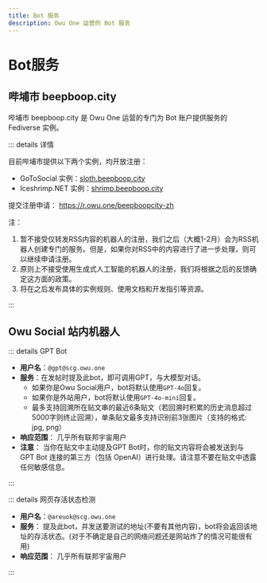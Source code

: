 ```yaml
---
title: Bot 服务
description: Owu One 运营的 Bot 服务
---
```


# Bot服务

## 哔埔市 beepboop.city 

哔埔市 beepboop.city 是 Owu One 运营的专门为 Bot 账户提供服务的 Fediverse 实例。

::: details 详情

目前哔埔市提供以下两个实例，均开放注册：

- GoToSocial 实例：[sloth.beepboop.city](https://sloth.beepboop.city)
- Iceshrimp.NET 实例：[shrimp.beepboop.city](https://shrimp.beepboop.city)

提交注册申请： https://r.owu.one/beepboopcity-zh

注：
1. 暂不接受仅转发RSS内容的机器人的注册，我们之后（大概1-2月）会为RSS机器人创建专门的服务。但是，如果你对RSS中的内容进行了进一步处理，则可以继续申请注册。
2. 原则上不接受使用生成式人工智能的机器人的注册，我们将根据之后的反馈确定这方面的政策。
3. 将在之后发布具体的实例规则、使用文档和开发指引等资源。

:::

## Owu Social 站内机器人

::: details GPT Bot

- **用户名**：`@gpt@scg.owu.one`
- **服务**：在发帖时提及此bot，即可调用GPT，与大模型对话。
  - 如果你是Owu Social用户，bot将默认使用`GPT-4o`回复。
  - 如果你是外站用户，bot将默认使用`GPT-4o-mini`回复。
  - 最多支持回溯所在贴文串的最近6条贴文（若回溯时积累的历史消息超过5000字则终止回溯），单条贴文最多支持识别前3张图片（支持的格式: jpg, png）
- **响应范围**： 几乎所有联邦宇宙用户
- **注意**： 当你在贴文中主动提及GPT Bot时，你的贴文内容将会被发送到与 GPT Bot 连接的第三方（包括 OpenAI）进行处理。请注意不要在贴文中透露任何敏感信息。

:::

::: details 网页存活状态检测

- **用户名**：`@areuok@scg.owu.one`
- **服务**： 提及此bot，并发送要测试的地址(不要有其他内容)，bot将会返回该地址的存活状态。(对于不确定是自己的网络问题还是网站炸了的情况可能很有用)
- **响应范围**： 几乎所有联邦宇宙用户

:::
